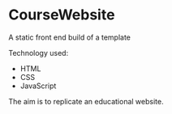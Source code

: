 # CourseWebsite
A static front end build of a template

Technology used:

- HTML
- CSS
- JavaScript

The aim is to replicate an educational website.
